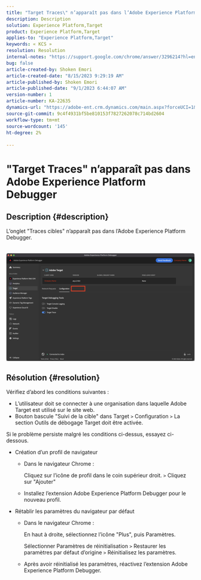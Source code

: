 ```yaml
---
title: "Target Traces\" n’apparaît pas dans l’Adobe Experience Platform Debugger"
description: Description
solution: Experience Platform,Target
product: Experience Platform,Target
applies-to: "Experience Platform,Target"
keywords: « KCS »
resolution: Resolution
internal-notes: "https://support.google.com/chrome/answer/3296214?hl=en"
bug: false
article-created-by: Shoken Emori
article-created-date: "8/15/2023 9:29:19 AM"
article-published-by: Shoken Emori
article-published-date: "9/1/2023 6:44:07 AM"
version-number: 1
article-number: KA-22635
dynamics-url: "https://adobe-ent.crm.dynamics.com/main.aspx?forceUCI=1&pagetype=entityrecord&etn=knowledgearticle&id=560d5134-4e3b-ee11-bdf4-6045bd006793"
source-git-commit: 9c4f4931bf5be810153f7827262078c714bd2604
workflow-type: tm+mt
source-wordcount: '145'
ht-degree: 2%

---
```


# &quot;Target Traces&quot; n’apparaît pas dans Adobe Experience Platform Debugger

## Description {#description}

L’onglet &quot;Traces cibles&quot; n’apparaît pas dans l’Adobe Experience Platform Debugger.
<br> <br><br>![](assets/___b530eefa-4f3b-ee11-bdf4-6045bd006793___.png)

## Résolution {#resolution}


Vérifiez d’abord les conditions suivantes :

- L’utilisateur doit se connecter à une organisation dans laquelle Adobe Target est utilisé sur le site web.
- Bouton bascule &quot;Suivi de la cible&quot; dans Target `>`  Configuration `>`  La section Outils de débogage Target doit être activée.


Si le problème persiste malgré les conditions ci-dessus, essayez ci-dessous.

- Création d’un profil de navigateur

   - Dans le navigateur Chrome :

     Cliquez sur l’icône de profil dans le coin supérieur droit. `>`  Cliquez sur &quot;Ajouter&quot;
   - Installez l’extension Adobe Experience Platform Debugger pour le nouveau profil.


- Rétablir les paramètres du navigateur par défaut

   - Dans le navigateur Chrome :

     En haut à droite, sélectionnez l’icône &quot;Plus&quot;, puis Paramètres.

     Sélectionner Paramètres de réinitialisation `>`  Restaurer les paramètres par défaut d’origine `>`  Réinitialisez les paramètres.
   - Après avoir réinitialisé les paramètres, réactivez l’extension Adobe Experience Platform Debugger.



